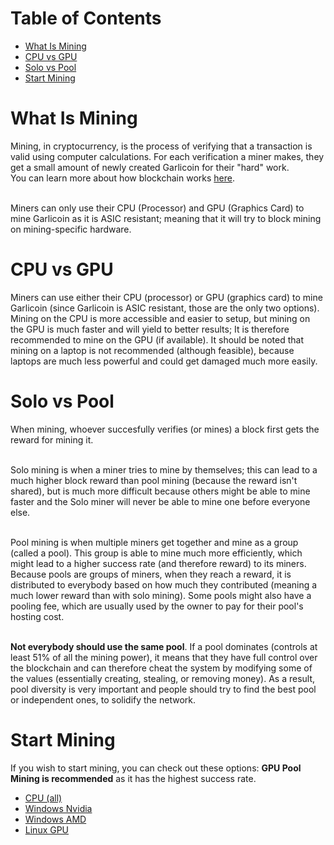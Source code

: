 # Table of Contents

- [What Is Mining](#what-is-mining)
- [CPU vs GPU](#cpu-vs-gpu)
- [Solo vs Pool](#solo-vs-pool)
- [Start Mining](#start-mining)

# What Is Mining

Mining, in cryptocurrency, is the process of verifying that a transaction is valid using computer calculations. For each verification a miner makes, they get a small amount of newly created Garlicoin for their "hard" work.  
You can learn more about how blockchain works [here](https://www.youtube.com/watch?v=bBC-nXj3Ng4).  
<br>

Miners can only use their CPU (Processor) and GPU (Graphics Card) to mine Garlicoin as it is ASIC resistant; meaning that it will try to block mining on mining-specific hardware.

# CPU vs GPU

Miners can use either their CPU (processor) or GPU (graphics card) to mine Garlicoin (since Garlicoin is ASIC resistant, those are the only two options).  
Mining on the CPU is more accessible and easier to setup, but mining on the GPU is much faster and will yield to better results; It is therefore recommended to mine on the GPU (if available).
It should be noted that mining on a laptop is not recommended (although feasible), because laptops are much less powerful and could get damaged much more easily.

# Solo vs Pool

When mining, whoever succesfully verifies (or mines) a block first gets the reward for mining it.  
<br>

Solo mining is when a miner tries to mine by themselves; this can lead to a much higher block reward than pool mining (because the reward isn't shared), but is much more difficult because others might be able to mine faster and the Solo miner will never be able to mine one before everyone else.  
<br>

Pool mining is when multiple miners get together and mine as a group (called a pool). This group is able to mine much more efficiently, which might lead to a higher success rate (and therefore reward) to its miners. Because pools are groups of miners, when they reach a reward, it is distributed to everybody based on how much they contributed (meaning a much lower reward than with solo mining). Some pools might also have a pooling fee, which are usually used by the owner to pay for their pool's hosting cost.  
<br>

**Not everybody should use the same pool**. If a pool dominates (controls at least 51% of all the mining power), it means that they have full control over the blockchain and can therefore cheat the system by modifying some of the values (essentially creating, stealing, or removing money). As a result, pool diversity is very important and people should try to find the best pool or independent ones, to solidify the network.

# Start Mining

If you wish to start mining, you can check out these options:
**GPU Pool Mining is recommended** as it has the highest success rate.

- [CPU (all)](./mining-cpu.html)
- [Windows Nvidia](./mining-win-nvidia.html)
- [Windows AMD](./mining-win-amd.html)
- [Linux GPU](./mining-nix-gpu.html)
